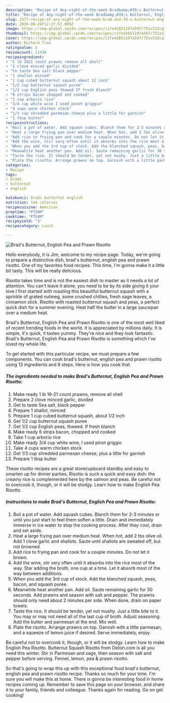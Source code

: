```yaml
---
description: "Recipe of Any-night-of-the-week Brad&amp;#39;s Butternut, English Pea and Prawn Risotto"
title: "Recipe of Any-night-of-the-week Brad&amp;#39;s Butternut, English Pea and Prawn Risotto"
slug: 2577-recipe-of-any-night-of-the-week-brad-and-39-s-butternut-english-pea-and-prawn-risotto
date: 2020-08-24T12:27:57.099Z
image: https://img-global.cpcdn.com/recipes/c1fe42651197a597/751x532cq70/brads-butternut-english-pea-and-prawn-risotto-recipe-main-photo.jpg
thumbnail: https://img-global.cpcdn.com/recipes/c1fe42651197a597/751x532cq70/brads-butternut-english-pea-and-prawn-risotto-recipe-main-photo.jpg
cover: https://img-global.cpcdn.com/recipes/c1fe42651197a597/751x532cq70/brads-butternut-english-pea-and-prawn-risotto-recipe-main-photo.jpg
author: Richard Tran
ratingvalue: 5
reviewcount: 11438
recipeingredient:
- "1 lb 1621 count prawns remove all shell"
- "2 clove minced garlic divided"
- "to taste Sea salt black pepper"
- "1 shallot minced"
- "1 cup cubed butternut squash about 12 inch"
- "1/2 cup butternut squash puree"
- "1/2 cup English peas thawed If fresh blanch"
- "6 strips bacon chopped and cooked"
- "1 cup arborio rice"
- "3/4 cup white wine I used pinot griggio"
- "4 cups warm chicken stock"
- "1/3 cup shredded parmesan cheese plus a little for garnish"
- "1 tbsp butter"
recipeinstructions:
- "Boil a pot of water. Add squash cubes. Blanch them for 2-3 minutes or until you just start to feel them soften a little. Drain and immediately immerse in ice water to stop the cooking process. After they cool, drain and set aside."
- "Heat a large frying pan over medium heat. When hot, add 2 tbs olive oil. Add 1 clove garlic and shallots. Saute until shallots are sweated off, but not browned."
- "Add rice to frying pan and cook for a couple minutes. Do not let it brown."
- "Add the wine, stir very often until it absorbs into the rice most of the way. Star adding the broth, one cup at a time. Let it absorb most of the way between additions."
- "When you add the 3rd cup of stock. Add the blanched squash, peas, bacon, and squash puree."
- "Meanwhile heat another pan. Add oil. Saute remaining garlic for 30 seconds. Add prawns and season with salt and pepper. The prawns should only need about 2 minutes per side. When done, drain on paper towels."
- "Taste the rice. It should be tender, yet not mushy. Just a little bite to it. You may or may not need all of the last cup of broth. Adjust seasoning. Add the butter and parmesan at the end. Mix well."
- "Plate the risotto. Arrange prawns on top. Garnish with a little parmesan, and a squeeze of lemon juice if desired. Serve immediately, enjoy."
categories:
- Recipe
tags:
- brads
- butternut
- english

katakunci: brads butternut english 
nutrition: 144 calories
recipecuisine: American
preptime: "PT30M"
cooktime: "PT54M"
recipeyield: "3"
recipecategory: Lunch

---
```



![Brad&#39;s Butternut, English Pea and Prawn Risotto](https://img-global.cpcdn.com/recipes/c1fe42651197a597/751x532cq70/brads-butternut-english-pea-and-prawn-risotto-recipe-main-photo.jpg)

Hello everybody, it is Jim, welcome to my recipe page. Today, we're going to prepare a distinctive dish, brad&#39;s butternut, english pea and prawn risotto. One of my favorites food recipes. This time, I'm gonna make it a little bit tasty. This will be really delicious.

Risotto takes time and is not the easiest dish to master as it needs a lot of attention. You can&#39;t leave it alone, you need to be by its side giving it your love I first started with roasting this beautiful butternut squash with a sprinkle of grated nutmeg, some crushed chillies, fresh sage leaves, a cinnamon stick. Risotto with roasted butternut squash and peas, a perfect quick dish for a summer evening. Heat half the butter in a large saucepan over a medium heat.

Brad&#39;s Butternut, English Pea and Prawn Risotto is one of the most well liked of recent trending foods in the world. It is appreciated by millions daily. It is simple, it's quick, it tastes yummy. They're nice and they look fantastic. Brad&#39;s Butternut, English Pea and Prawn Risotto is something which I've loved my whole life.


To get started with this particular recipe, we must prepare a few components. You can cook brad&#39;s butternut, english pea and prawn risotto using 13 ingredients and 8 steps. Here is how you cook that.

<!--inarticleads1-->

##### The ingredients needed to make Brad&#39;s Butternut, English Pea and Prawn Risotto:

1. Make ready 1 lb 16-21 count prawns, remove all shell
1. Prepare 2 clove minced garlic, divided
1. Get to taste Sea salt, black pepper
1. Prepare 1 shallot, minced
1. Prepare 1 cup cubed butternut squash, about 1/2 inch
1. Get 1/2 cup butternut squash puree
1. Get 1/2 cup English peas, thawed. If fresh blanch
1. Make ready 6 strips bacon, chopped and cooked
1. Take 1 cup arborio rice
1. Make ready 3/4 cup white wine, I used pinot griggio
1. Take 4 cups warm chicken stock
1. Get 1/3 cup shredded parmesan cheese, plus a little for garnish
1. Prepare 1 tbsp butter


These risotto recipes are a great storecupboard standby and easy to smarten up for dinner parties. Risotto is such a quick and easy dish: the creamy rice is complemented here by the salmon and peas. Be careful not to overcook it, though, or it will be stodgy. Learn how to make English Pea Risotto. 

<!--inarticleads2-->

##### Instructions to make Brad&#39;s Butternut, English Pea and Prawn Risotto:

1. Boil a pot of water. Add squash cubes. Blanch them for 2-3 minutes or until you just start to feel them soften a little. Drain and immediately immerse in ice water to stop the cooking process. After they cool, drain and set aside.
1. Heat a large frying pan over medium heat. When hot, add 2 tbs olive oil. Add 1 clove garlic and shallots. Saute until shallots are sweated off, but not browned.
1. Add rice to frying pan and cook for a couple minutes. Do not let it brown.
1. Add the wine, stir very often until it absorbs into the rice most of the way. Star adding the broth, one cup at a time. Let it absorb most of the way between additions.
1. When you add the 3rd cup of stock. Add the blanched squash, peas, bacon, and squash puree.
1. Meanwhile heat another pan. Add oil. Saute remaining garlic for 30 seconds. Add prawns and season with salt and pepper. The prawns should only need about 2 minutes per side. When done, drain on paper towels.
1. Taste the rice. It should be tender, yet not mushy. Just a little bite to it. You may or may not need all of the last cup of broth. Adjust seasoning. Add the butter and parmesan at the end. Mix well.
1. Plate the risotto. Arrange prawns on top. Garnish with a little parmesan, and a squeeze of lemon juice if desired. Serve immediately, enjoy.


Be careful not to overcook it, though, or it will be stodgy. Learn how to make English Pea Risotto. Butternut Squash Risotto from Delish.com is all you need this winter. Stir in Parmesan and sage, then season with salt and pepper before serving. Fennel, lemon, pea &amp; prawn risotto. 

So that's going to wrap this up with this exceptional food brad&#39;s butternut, english pea and prawn risotto recipe. Thanks so much for your time. I'm sure you will make this at home. There is gonna be interesting food in home recipes coming up. Remember to save this page on your browser, and share it to your family, friends and colleague. Thanks again for reading. Go on get cooking!
